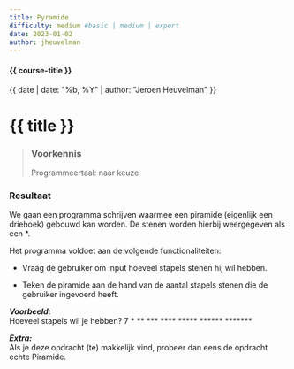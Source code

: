 ```yaml
---
title: Pyramide
difficulty: medium #basic | medium | expert
date: 2023-01-02
author: jheuvelman
---
```


#### {{ course-title }}
{{ date | date: "%b, %Y" | author: "Jeroen Heuvelman" }}


# {{ title }}

> ### Voorkennis
> Programmeertaal: naar keuze

### Resultaat
We gaan een programma schrijven waarmee een piramide (eigenlijk een
driehoek) gebouwd kan worden. De stenen worden hierbij weergegeven als
een \*.

Het programma voldoet aan de volgende functionaliteiten:

- Vraag de gebruiker om input hoeveel stapels stenen hij wil hebben.

- Teken de piramide aan de hand van de aantal stapels stenen die de
  gebruiker ingevoerd heeft.

***Voorbeeld:***  
Hoeveel stapels wil je hebben? 7 \* \*\* \*\*\* \*\*\*\* \*\*\*\*\*
\*\*\*\*\*\* \*\*\*\*\*\*\*

***Extra:***  
Als je deze opdracht (te) makkelijk vind, probeer dan eens de opdracht
echte Piramide.

